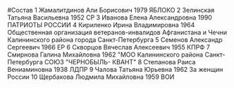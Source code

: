 #Состав
1 Жамалитдинов Али Борисович 1979 ЯБЛОКО
2 Зелинская Татьяна Васильевна 1952 СР
3 Иванова Елена Александровна 1990 ПАТРИОТЫ РОССИИ
4 Кириленко Ирина Владимировна 1964 Общественная организация ветеранов-инвалидов Афганистана и Чечни Калининского района города Санкт-Петербурга
5 Семенов Александр Сергеевич 1966 ЕР
6 Скворцов Вячеслав Алексеевич 1955 КПРФ
7 Смирнова Галина Михайловна 1962 \"МОО Калининского района Санкт-Петербурга СОЮЗ \"ЧЕРНОБЫЛЬ- КВАНТ\"
8 Степанова Раиса Вениаминовна 1938 ЛДПР
9 Чалова Татьяна Юрьевна 1962 За женщин России
10 Щербакова Людмила Михайловна 1959 ВОИ
